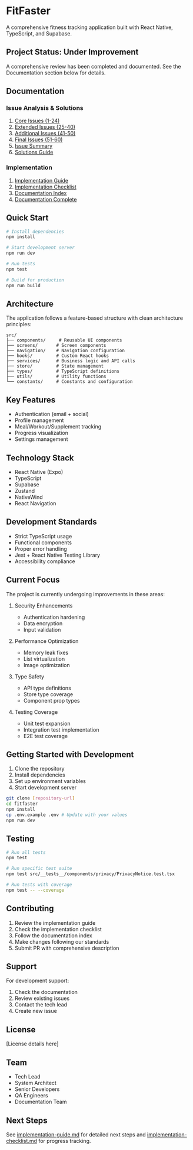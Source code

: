 # FitFaster

A comprehensive fitness tracking application built with React Native, TypeScript, and Supabase.

## Project Status: Under Improvement

A comprehensive review has been completed and documented. See the Documentation section below for details.

## Documentation

### Issue Analysis & Solutions
1. [Core Issues (1-24)](./errors.md)
2. [Extended Issues (25-40)](./errors-1.md)
3. [Additional Issues (41-50)](./errors-2.md)
4. [Final Issues (51-60)](./errors-3.md)
5. [Issue Summary](./errors-summary.md)
6. [Solutions Guide](./errors-solutions.md)

### Implementation
1. [Implementation Guide](./implementation-guide.md)
2. [Implementation Checklist](./implementation-checklist.md)
3. [Documentation Index](./documentation-index.md)
4. [Documentation Complete](./documentation-complete.md)

## Quick Start

```bash
# Install dependencies
npm install

# Start development server
npm run dev

# Run tests
npm test

# Build for production
npm run build
```

## Architecture

The application follows a feature-based structure with clean architecture principles:

```
src/
├── components/     # Reusable UI components
├── screens/       # Screen components
├── navigation/    # Navigation configuration
├── hooks/         # Custom React hooks
├── services/      # Business logic and API calls
├── store/         # State management
├── types/         # TypeScript definitions
├── utils/         # Utility functions
└── constants/     # Constants and configuration
```

## Key Features

- Authentication (email + social)
- Profile management
- Meal/Workout/Supplement tracking
- Progress visualization
- Settings management

## Technology Stack

- React Native (Expo)
- TypeScript
- Supabase
- Zustand
- NativeWind
- React Navigation

## Development Standards

- Strict TypeScript usage
- Functional components
- Proper error handling
- Jest + React Native Testing Library
- Accessibility compliance

## Current Focus

The project is currently undergoing improvements in these areas:

1. Security Enhancements
   - Authentication hardening
   - Data encryption
   - Input validation

2. Performance Optimization
   - Memory leak fixes
   - List virtualization
   - Image optimization

3. Type Safety
   - API type definitions
   - Store type coverage
   - Component prop types

4. Testing Coverage
   - Unit test expansion
   - Integration test implementation
   - E2E test coverage

## Getting Started with Development

1. Clone the repository
2. Install dependencies
3. Set up environment variables
4. Start development server

```bash
git clone [repository-url]
cd fitfaster
npm install
cp .env.example .env # Update with your values
npm run dev
```

## Testing

```bash
# Run all tests
npm test

# Run specific test suite
npm test src/__tests__/components/privacy/PrivacyNotice.test.tsx

# Run tests with coverage
npm test -- --coverage
```

## Contributing

1. Review the implementation guide
2. Check the implementation checklist
3. Follow the documentation index
4. Make changes following our standards
5. Submit PR with comprehensive description

## Support

For development support:
1. Check the documentation
2. Review existing issues
3. Contact the tech lead
4. Create new issue

## License

[License details here]

## Team

- Tech Lead
- System Architect
- Senior Developers
- QA Engineers
- Documentation Team

## Next Steps

See [implementation-guide.md](./implementation-guide.md) for detailed next steps and [implementation-checklist.md](./implementation-checklist.md) for progress tracking.
